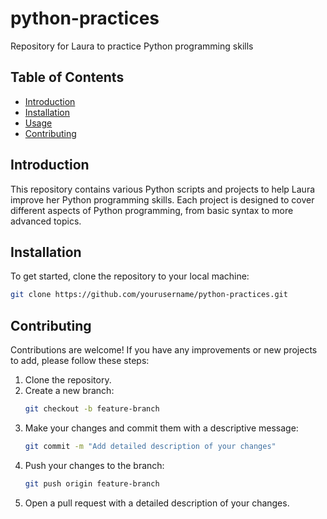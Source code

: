 # python-practices
Repository for Laura to practice Python programming skills

## Table of Contents
- [Introduction](#introduction)
- [Installation](#installation)
- [Usage](#usage)
- [Contributing](#contributing)

## Introduction
This repository contains various Python scripts and projects to help Laura improve her Python programming skills. Each project is designed to cover different aspects of Python programming, from basic syntax to more advanced topics.

## Installation
To get started, clone the repository to your local machine:
```sh
git clone https://github.com/yourusername/python-practices.git
```

## Contributing
Contributions are welcome! If you have any improvements or new projects to add, please follow these steps:

1. Clone the repository.
2. Create a new branch:
    ```sh
    git checkout -b feature-branch
    ```
3. Make your changes and commit them with a descriptive message:
    ```sh
    git commit -m "Add detailed description of your changes"
    ```
4. Push your changes to the branch:
    ```sh
    git push origin feature-branch
    ```
5. Open a pull request with a detailed description of your changes.